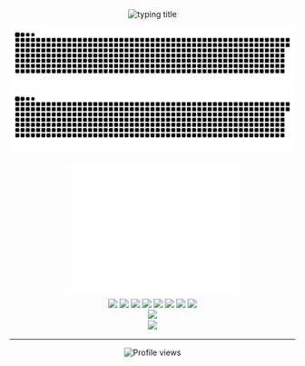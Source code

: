 <div align="center">
  <img src="https://readme-typing-svg.demolab.com?font=Fira+Code&pause=1200&color=1E90FF&center=true&vCenter=true&width=800&lines=%E4%BD%A0%E5%A5%BD%EF%BC%8C%E6%88%91%E6%98%AF+ZXIDD+%F0%9F%91%8B;Welcome+!" alt="typing title" />
</div>

![snake light](./dist/github-contribution-grid-snake.svg#gh-light-mode-only)
![snake dark](./dist/github-contribution-grid-snake-dark.svg#gh-dark-mode-only)


<div align="center">
  <img src="https://raw.githubusercontent.com/zxidd24/zxidd24/main/github-metrics.svg" style="display:block;margin:8px auto 8px auto;padding:0;line-height:0;width:60%;max-width:900px" />
</div>


<div align="center">
  <img src="https://img.shields.io/badge/-HTML5-E34F26?style=for-the-badge&logo=html5&logoColor=white" />
  <img src="https://img.shields.io/badge/-CSS3-1572B6?style=for-the-badge&logo=css3&logoColor=white" />
  <img src="https://img.shields.io/badge/-JavaScript-F7DF1E?style=for-the-badge&logo=javascript&logoColor=black" />
  <img src="https://img.shields.io/badge/-Vue.js-4FC08D?style=for-the-badge&logo=vue.js&logoColor=white" />
  <img src="https://img.shields.io/badge/-Node.js-339933?style=for-the-badge&logo=node.js&logoColor=white" />
  <img src="https://img.shields.io/badge/-Python-3776AB?style=for-the-badge&logo=python&logoColor=white" />
  <img src="https://img.shields.io/badge/-C++-00599C?style=for-the-badge&logo=c%2B%2B&logoColor=white" />
  <img src="https://img.shields.io/badge/-Git-F05032?style=for-the-badge&logo=git&logoColor=white" />
</div>


<div align="center">
  <img src="https://github-readme-activity-graph.vercel.app/graph?username=zxidd24&theme=github-compact&hide_border=true&area=true&custom_title=Contribution%20Graph" />
</div>


<div align="center">
  <img src="https://github-profile-trophy.vercel.app/?username=zxidd24&theme=flat&no-frame=true&row=1&column=7" />
</div>

---

<div align="center">
  <img src="https://komarev.com/ghpvc/?username=zxidd24&label=Profile%20views&color=0e75b6&style=flat" alt="Profile views" />
</div>

